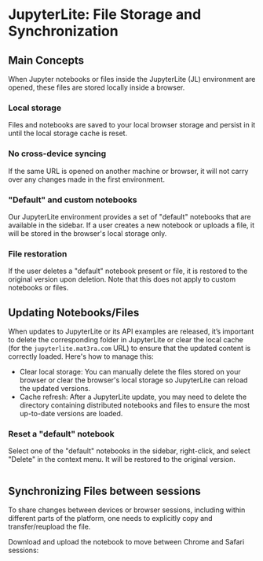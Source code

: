 # JupyterLite: File Storage and Synchronization

## Main Concepts

When Jupyter notebooks or files inside the JupyterLite (JL) environment are opened, these files are stored locally inside a browser.

### Local storage

Files and notebooks are saved to your local browser storage and persist in it until the local storage cache is reset.

### No cross-device syncing

If the same URL is opened on another machine or browser, it will not carry over any changes made in the first environment.

### "Default" and custom notebooks

Our JupyterLite environment provides a set of "default" notebooks that are available in the sidebar. If a user creates a new notebook or uploads a file, it will be stored in the browser's local storage only. 

### File restoration

If the user deletes a "default" notebook present or file, it is restored to the original version upon deletion. Note that this does not apply to custom notebooks or files.

## Updating Notebooks/Files

When updates to JupyterLite or its API examples are released, it’s important to delete the corresponding folder in JupyterLite or clear the local cache (for the `jupyterlite.mat3ra.com` URL) to ensure that the updated content is correctly loaded. Here's how to manage this:

- Clear local storage: You can manually delete the files stored on your browser or clear the browser's local storage so JupyterLite can reload the updated versions.
- Cache refresh: After a JupyterLite update, you may need to delete the directory containing distributed notebooks and files to ensure the most up-to-date versions are loaded.

### Reset a "default" notebook

Select one of the "default" notebooks in the sidebar, right-click, and select "Delete" in the context menu. It will be restored to the original version.

<img data-gifffer="/images/jupyterlite/jl-delete-reset-notebook.gif" />

## Synchronizing Files between sessions

To share changes between devices or browser sessions, including within different parts of the platform, one needs to explicitly copy and transfer/reupload the file.

Download and upload the notebook to move between Chrome and Safari sessions:

<img data-gifffer="/images/jupyterlite/jl-download-upload.gif" />
